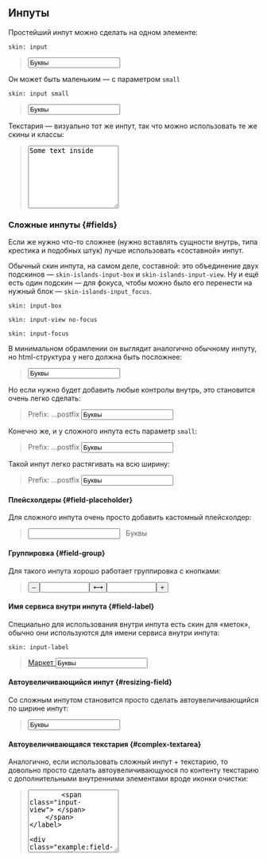 ---
---

## Инпуты

Простейший инпут можно сделать на одном элементе:

    skin: input

> <input class="input" type="text" value="Буквы" />
>
> <div class="example:input"></div>

Он может быть маленьким — с параметром `small`

    skin: input small

> <input class="small-input" type="text" value="Буквы" />
>
> <div class="example:small-input"></div>

Текстария — визуально тот же инпут, так что можно использовать те же скины и классы:

> <textarea class="small-input" rows="8" cols="20">
> Some text inside
> </textarea>


### Сложные инпуты {#fields}

Если же нужно что-то сложнее (нужно вставлять сущности внутрь, типа крестика и подобных штук) лучше использовать «составной» инпут.

Обычный скин инпута, на самом деле, составной: это объединение двух подскинов — `skin-islands-input-box` и `skin-islands-input-view`. Ну и ещё есть один подскин — для фокуса, чтобы можно было его перенести на нужный блок — `skin-islands-input_focus`.

    skin: input-box

    skin: input-view no-focus

    skin: input-focus

В минимальном обрамлении он выглядит аналогично обычному инпуту, но html-структура у него должна быть посложнее:

> <label class="field">
>     <span class="field-content">
>         <input class="input-controller" type="text" value="Буквы" />
>         <span class="input-view"> </span>
>     </span>
> </label>
>
> <div class="example:field"></div>

Но если нужно будет добавить любые контролы внутрь, это становится очень легко сделать:

> <label class="field">
>     <span class="field-left">
>         Prefix:
>     </span>
>     <span class="field-right">
>         …postfix
>     </span>
>     <span class="field-content">
>         <input class="input-controller" type="text" value="Буквы" />
>         <span class="input-view"> </span>
>     </span>
> </label>

Конечно же, и у сложного инпута есть параметр `small`:

> <label class="small-field">
>     <span class="field-left">
>         Prefix:
>     </span>
>     <span class="field-right">
>         …postfix
>     </span>
>     <span class="field-content">
>         <input class="input-controller" type="text" value="Буквы" />
>         <span class="input-view"> </span>
>     </span>
> </label>
>
> <div class="example:small-field"></div>

Такой инпут легко растягивать на всю ширину:

> <div>
>     <label class="field" style="width:100%">
>         <span class="field-left">
>             Prefix:
>         </span>
>         <span class="field-right">
>             …postfix
>         </span>
>         <span class="field-content">
>             <input class="input-controller" type="text" value="Буквы" />
>             <span class="input-view"> </span>
>         </span>
>     </label>
> </div>

#### Плейсхолдеры {#field-placeholder}

Для сложного инпута очень просто добавить кастомный плейсхолдер:

> <label class="field">
>     <span class="field-content">
>         <input class="input-controller" type="text" value="" />
>         <span class="input-view"> </span>
>         <span class="field-placeholder">Буквы</span>
>     </span>
> </label>
>
> <div class="example:field-placeholder"></div>


#### Группировка {#field-group}

Для такого инпута хорошо работает группировка с кнопками:

> <div class="group">
>     <button class="button group-item" type="button">
>         <span class="button-content">–</span>
>     </button
>     ><input class="input group-item" type="text" style="width:100px"
>     /><button class="button group-item" type="button">
>         <span class="button-content">⟷</span>
>     </button
>     ><input class="input group-item" type="text" style="width:100px"
>     /><button class="button group-item" type="button">
>         <span class="button-content">+</span>
>     </button>
> </div>

#### Имя сервиса внутри инпута {#field-label}

Специально для использования внутри инпута есть скин для «меток», обычно они используются для имени сервиса внутри инпута:

    skin: input-label

> <label class="field">
>     <a class="field-label" href="#x">
>         Маркет
>     </a>
>     <span class="field-content">
>         <input class="input-controller" type="text" value="Буквы" />
>         <span class="input-view"> </span>
>     </span>
> </label>
>
> <div class="example:field-label"></div>

#### Автоувеличивающийся инпут {#resizing-field}

Со сложным инпутом становится просто сделать автоувеличивающийся по ширине инпут:

> <label class="field">
>     <span class="field-content">
>         <input class="input-controller js-autosize" type="text" value="Буквы" />
>         <span class="input-view"> </span>
>     </span>
> </label>

#### Автоувеличивающаяся текстария {#complex-textarea}

Аналогично, если использовать сложный инпут + текстарию, то довольно просто сделать автоувеличивающуюся по контенту текстарию с дополнительными внутренними элементами вроде иконки очистки:

> <label class="field">
>     <span class="field-reset"></span>
>     <span class="field-content">
>         <textarea class="input-controller js-autosize" cols="20" rows="8" />
>         <span class="input-view"> </span>
>     </span>
> </label>
>
> <div class="example:field-reset"></div>

### Инпут с ошибкой {#input-error}

Если нужно отобразить состояние неверно заполненного инпута, можно воспользоваться скином `input_error`

    skin: input_error

> <div>
>     <input class="input is-wrong" type="text" value="Буквы" />
>
>     <span class="dropdown dropdown_to_right">
>         <span class="dropdown-tail"></span>
>         <span class="dropdown-content text">
>             Тут что-то не так заполнено!
>         </span>
>     </span>
> </div>
>
> <div class="example:input_error"></div>
